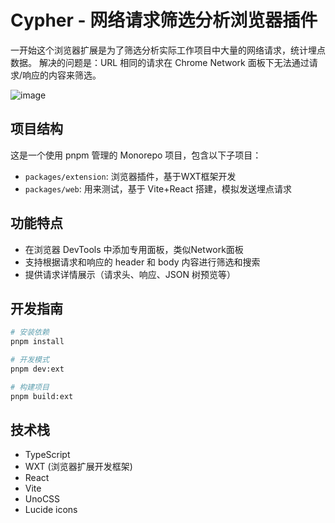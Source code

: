 # Cypher - 网络请求筛选分析浏览器插件

一开始这个浏览器扩展是为了筛选分析实际工作项目中大量的网络请求，统计埋点数据。
解决的问题是：URL 相同的请求在 Chrome Network 面板下无法通过请求/响应的内容来筛选。

<img alt="image" src="https://github.com/user-attachments/assets/66a78973-f130-45a2-969d-6378d3d3452d" />


## 项目结构

这是一个使用 pnpm 管理的 Monorepo 项目，包含以下子项目：

- `packages/extension`: 浏览器插件，基于WXT框架开发
- `packages/web`: 用来测试，基于 Vite+React 搭建，模拟发送埋点请求

## 功能特点

- 在浏览器 DevTools 中添加专用面板，类似Network面板
- 支持根据请求和响应的 header 和 body 内容进行筛选和搜索
- 提供请求详情展示（请求头、响应、JSON 树预览等）

## 开发指南

```bash
# 安装依赖
pnpm install

# 开发模式
pnpm dev:ext

# 构建项目
pnpm build:ext
```

## 技术栈

- TypeScript
- WXT (浏览器扩展开发框架)
- React
- Vite
- UnoCSS
- Lucide icons
